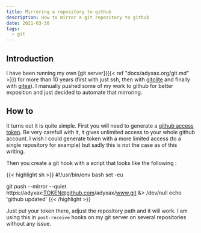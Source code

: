 ```yaml
---
title: Mirroring a repository to github
description: How to mirror a git repository to github
date: 2021-03-30
tags:
  - git
---
```


## Introduction

I have been running my own [git server]({{< ref "docs/adyxax.org/git.md" >}}) for more than 10 years (first with just ssh, then with [gitolite](https://gitolite.com/gitolite/index.html) and finally with [gitea](https://gitea.io/)). I manually pushed some of my work to github for better exposition and just decided to automate that mirroring.

## How to

It turns out it is quite simple. First you will need to generate a [github access token](https://github.com/settings/tokens). Be very carefull with it, it gives unlimited access to your whole github account. I wish I could generate token with a more limited access (to a single repository for example) but sadly this is not the case as of this writing.

Then you create a git hook with a script that looks like the following :

{{< highlight sh >}}
#!/usr/bin/env bash
set -eu

git push --mirror --quiet https://adyxax:TOKEN@github.com/adyxax/www.git &> /dev/null
echo 'github updated'
{{< /highlight >}}

Just put your token there, adjust the repository path and it will work. I am using this in `post-receive` hooks on my git server on several repositories without any issue.
